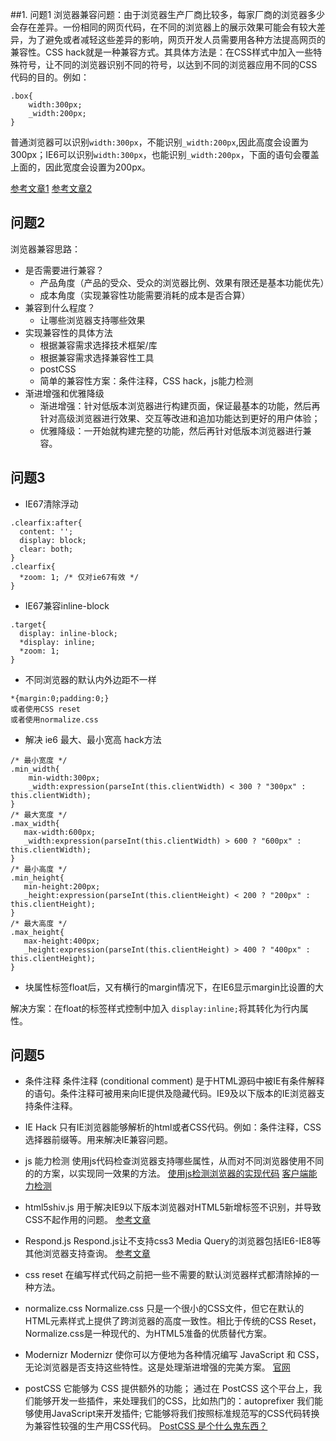 ##1. 问题1
浏览器兼容问题：由于浏览器生产厂商比较多，每家厂商的浏览器多少会存在差异。一份相同的网页代码，在不同的浏览器上的展示效果可能会有较大差异，为了避免或者减轻这些差异的影响，网页开发人员需要用各种方法提高网页的兼容性。CSS hack就是一种兼容方式。其具体方法是：在CSS样式中加入一些特殊符号，让不同的浏览器识别不同的符号，以达到不同的浏览器应用不同的CSS代码的目的。例如：
```
.box{
	width:300px;
	_width:200px;
}
```
普通浏览器可以识别`width:300px`，不能识别`_width:200px`,因此高度会设置为300px；IE6可以识别`width:300px`，也能识别`_width:200px`，下面的语句会覆盖上面的，因此宽度会设置为200px。

[参考文章1](http://www.kwstu.com/Admin/ViewArticle/201409011604277330)
[参考文章2](http://blog.csdn.net/freshlover/article/details/12132801)

## 问题2
浏览器兼容思路：
- 是否需要进行兼容？
	- 产品角度（产品的受众、受众的浏览器比例、效果有限还是基本功能优先）
	- 成本角度（实现兼容性功能需要消耗的成本是否合算）
- 兼容到什么程度？
	- 让哪些浏览器支持哪些效果
- 实现兼容性的具体方法
	- 根据兼容需求选择技术框架/库
	- 根据兼容需求选择兼容性工具
	- postCSS
	- 简单的兼容性方案：条件注释，CSS hack，js能力检测
- 渐进增强和优雅降级
	- 渐进增强：针对低版本浏览器进行构建页面，保证最基本的功能，然后再针对高级浏览器进行效果、交互等改进和追加功能达到更好的用户体验；
	- 优雅降级：一开始就构建完整的功能，然后再针对低版本浏览器进行兼容。

## 问题3
- IE67清除浮动
```
.clearfix:after{
  content: '';
  display: block;
  clear: both;
}
.clearfix{
  *zoom: 1; /* 仅对ie67有效 */
}
```
- IE67兼容inline-block
```
.target{
  display: inline-block;
  *display: inline;
  *zoom: 1;
}
```
- 不同浏览器的默认内外边距不一样
```
*{margin:0;padding:0;} 
或者使用CSS reset
或者使用normalize.css

```
- 解决 ie6 最大、最小宽高 hack方法
```
/* 最小宽度 */
.min_width{
    min-width:300px;
    _width:expression(parseInt(this.clientWidth) < 300 ? "300px" : this.clientWidth);
}
/* 最大宽度 */
.max_width{
   max-width:600px;
   _width:expression(parseInt(this.clientWidth) > 600 ? "600px" : this.clientWidth);
}
/* 最小高度 */
.min_height{
   min-height:200px;
   _height:expression(parseInt(this.clientHeight) < 200 ? "200px" : this.clientHeight);
}
/* 最大高度 */
.max_height{
   max-height:400px;
   _height:expression(parseInt(this.clientHeight) > 400 ? "400px" : this.clientHeight);
}
```
- 块属性标签float后，又有横行的margin情况下，在IE6显示margin比设置的大

解决方案：在float的标签样式控制中加入 `display:inline;`将其转化为行内属性。

## 问题5
- 条件注释
条件注释 (conditional comment) 是于HTML源码中被IE有条件解释的语句。条件注释可被用来向IE提供及隐藏代码。IE9及以下版本的IE浏览器支持条件注释。

- IE Hack
只有IE浏览器能够解析的html或者CSS代码。例如：条件注释，CSS选择器前缀等。用来解决IE兼容问题。

- js 能力检测
使用js代码检查浏览器支持哪些属性，从而对不同浏览器使用不同的的方案，以实现同一效果的方法。
[使用js检测浏览器的实现代码](http://www.jb51.net/article/36816.htm)
[客户端能力检测](https://segmentfault.com/a/1190000003923461)

- html5shiv.js
用于解决IE9以下版本浏览器对HTML5新增标签不识别，并导致CSS不起作用的问题。
[参考文章](http://blog.csdn.net/grief_of_the_nazgul/article/details/42454057)

- Respond.js
Respond.js让不支持css3 Media Query的浏览器包括IE6-IE8等其他浏览器支持查询。
[参考文章](http://caibaojian.com/respondjs.html)

- css reset
在编写样式代码之前把一些不需要的默认浏览器样式都清除掉的一种方法。

- normalize.css
Normalize.css 只是一个很小的CSS文件，但它在默认的HTML元素样式上提供了跨浏览器的高度一致性。相比于传统的CSS Reset，Normalize.css是一种现代的、为HTML5准备的优质替代方案。

- Modernizr
Modernizr 使你可以方便地为各种情况编写 JavaScript 和 CSS，无论浏览器是否支持这些特性。这是处理渐进增强的完美方案。
[官网](http://modernizr.cn/)

- postCSS
它能够为 CSS 提供额外的功能；
通过在 PostCSS 这个平台上，我们能够开发一些插件，来处理我们的CSS，比如热门的：autoprefixer
我们能够使用JavaScript来开发插件;
它能够将我们按照标准规范写的CSS代码转换为兼容性较强的生产用CSS代码。
[PostCSS 是个什么鬼东西？](https://segmentfault.com/a/1190000003909268)
